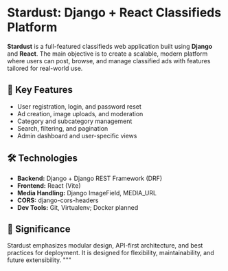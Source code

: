 # Stardust: Django + React Classifieds Platform

**Stardust** is a full-featured classifieds web application built using **Django** and **React**. The main objective is to create a scalable, modern platform where users can post, browse, and manage classified ads with features tailored for real-world use.

## 🎯 Key Features

- User registration, login, and password reset
- Ad creation, image uploads, and moderation
- Category and subcategory management
- Search, filtering, and pagination
- Admin dashboard and user-specific views

## 🛠️ Technologies

- **Backend:** Django + Django REST Framework (DRF)
- **Frontend:** React (Vite)
- **Media Handling:** Django ImageField, MEDIA_URL
- **CORS:** django-cors-headers
- **Dev Tools:** Git, Virtualenv; Docker planned

## 📌 Significance

Stardust emphasizes modular design, API-first architecture, and best practices for deployment. It is designed for flexibility, maintainability, and future extensibility.
"""
